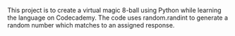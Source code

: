 This project is to create a virtual magic 8-ball using Python while learning the language on Codecademy. The code uses random.randint to generate a random number which matches to an assigned response.
